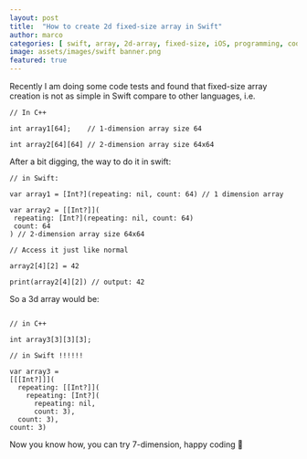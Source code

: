 ```yaml
---
layout: post
title:  "How to create 2d fixed-size array in Swift"
author: marco
categories: [ swift, array, 2d-array, fixed-size, iOS, programming, coding, macOS, tvOS, AppleWatch, two-dimension array ]
image: assets/images/swift banner.png
featured: true
---
```


Recently I am doing some code tests and found that fixed-size array creation is not as simple in Swift compare to other languages, i.e.

```
// In C++

int array1[64];    // 1-dimension array size 64

int array2[64][64] // 2-dimension array size 64x64

```

After a bit digging, the way to do it in swift:
```
// in Swift:

var array1 = [Int?](repeating: nil, count: 64) // 1 dimension array

var array2 = [[Int?]](
 repeating: [Int?](repeating: nil, count: 64)
 count: 64
) // 2-dimension array size 64x64

// Access it just like normal

array2[4][2] = 42

print(array2[4][2]) // output: 42

```

So a 3d array would be:
```

// in C++

int array3[3][3][3];

// in Swift !!!!!!

var array3 = 
[[[Int?]]](
  repeating: [[Int?]](
    repeating: [Int?](
      repeating: nil,
      count: 3),
  count: 3),
count: 3)

```

Now you know how, you can try 7-dimension, happy coding 🍳


